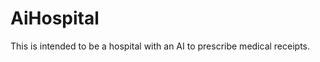 # AiHospital
<div>
This is intended to be a hospital with an AI to prescribe medical receipts.
</div>
